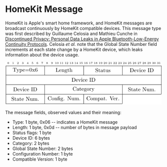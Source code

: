 <h1>HomeKit Message</h1>

<p> 
HomeKit is Apple's smart home framework, and HomeKit messages are broadcast
continuously by HomeKit compatible devices. This message type was first
described by Guillaume Celosia and Mathieu Cunche in 
<a
href="https://petsymposium.org/2020/files/papers/issue1/popets-2020-0003.pdf">Discontinued
Privacy: Personal Data Leaks in Apple Bluetooth-Low-Energy Continuity
Protocols</a>. Celosia <i>et al.</i> note that the Global State Number field
increments at each state change by a HomeKit device, which leaks information
about the device usage.
</p>


<div align="center">
<img src="/figs/homekit_format.png">
</div>

<!-- Leave this line -->
<p>The message fields, observed values and their meaning:</p>

<ul>
<li>
Type: 1 byte, 0x06 -- indicates a HomeKit message
</li>
<li>
Length: 1 byte, 0x0d -- number of bytes in message payload
</li>
<li>
Status flags: 1 byte
</li>
<li>
Device ID: 6 bytes
</li>
<li>
Category: 2 bytes
</li>
<li>
Global State Number: 2 bytes
</li>
<li>
Configuration Number: 1 byte
</li>
<li>
Compatible Version: 1 byte
</li>
</ul>
